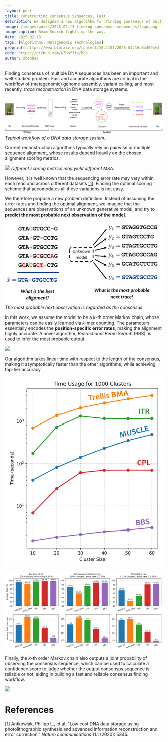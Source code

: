 ```yaml
---
layout: post
title: Constructing Consensus Sequences, Fast
description: We designed a new algorithm for finding consensus of multiple DNA sequences, which operates in linear time with respect to the length of the consensus.
image: /images/posts/2025-02-13-finding-consensus-sequences/logo.png
image_caption: Beam Search lights up the way.
date: 2025-02-13
tags: [Algorithms, Metagenomic Technologies]
preprint: https://www.biorxiv.org/content/10.1101/2025.04.16.644694v1
code: https://github.com/GZHoffie/bbs
author: zhenhao
---
```



Finding consensus of multiple DNA sequences has been an important and well-studied problem. Fast and accurate algorithms are critical in the workflow of (metagenomic) genome assembly, variant calling, and most recently, *trace reconstruction* in DNA data storage systems.

![](/images/posts/2025-02-13-finding-consensus-sequences/dna-storage-workflow.png)
*Typical workflow of a DNA data storage system.*

Current reconstruction algorithms typically rely on pairwise or multiple sequence alignment, whose results depend heavily on the chosen alignment scoring metrics.

![](https://www.biorxiv.org/content/biorxiv/early/2025/04/21/2025.04.16.644694/F1.large.jpg?width=800&height=600&carousel=1)
*Different scoring metrics may yield different MSA.*

However, it is well known that the sequencing error rate may vary within each read and across different datasets [[1]](#1). Finding the optimal scoring scheme that accomodates all these variations is not easy.

We therefore propose a new problem definition. Instead of assuming the error rates and finding the optimal alignment, we imagine that the sequences are observations of an unknown generative model, and try to **predict the most probable next observation of the model**.

![](/images/posts/2025-02-13-finding-consensus-sequences/problem_definition.png)
*The most probable next observation is regarded as the consensus.*

In this work, we assume the model to be a *k*-th order Markov chain, whose parameters can be easily learned via *k*-mer counting. The parameters essentially encodes the **position-specific error rates**, making the alignment highly accurate. A novel algorithm, *Bidirectional Beam Search* (BBS), is used to infer the most probable output.

![](https://www.biorxiv.org/content/biorxiv/early/2025/04/21/2025.04.16.644694/F2.large.jpg?width=800&height=600&carousel=1)


Our algorithm takes linear time with respect to the length of the consensus, making it asymptotically faster than the other algorithms, while achieving top-tier accuracy.

![](/images/posts/2025-02-13-finding-consensus-sequences/time-usage.png)

![](/images/posts/2025-02-13-finding-consensus-sequences/real-datasets.png)

Finally, the *k*-th order Markov chain also outputs a joint probability of observing the consensus sequence, which can be used to calculate a confidence score to judge whether the output consensus sequence is reliable or not, aiding in building a fast and reliable consensus finding workflow.

![](https://www.biorxiv.org/content/biorxiv/early/2025/04/21/2025.04.16.644694/F7.large.jpg?width=800&height=600&carousel=1)


# References

<a id="1">[1] </a> Antkowiak, Philipp L., et al. "Low cost DNA data storage using photolithographic synthesis and advanced information reconstruction and error correction." <i>Nature communications</i> 11.1 (2020): 5345.